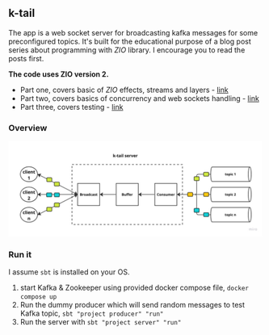 ## k-tail

The app is a web socket server for broadcasting kafka messages for some preconfigured topics.
It's built for the educational purpose of a blog post series about programming with _ZIO_
library.  I encourage you to read the posts first.

<b>The code uses ZIO version 2.</b>

* Part one, covers basic of _ZIO_ effects, streams and layers - [link](https://softwaremill.com/getting-started-with-zio-part-1/)
* Part two, covers basics of concurrency and web sockets handling - [link](https://softwaremill.com/getting-started-with-zio-part-2/)
* Part three, covers testing - [link](https://softwaremill.com/getting-started-with-zio-part-3/)

### Overview

![k-tail-overview](k-tail-overview.jpg)

### Run it

I assume `sbt` is installed on your OS.

1. start Kafka & Zookeeper using provided docker compose file, `docker compose up`
2. Run the dummy producer which will send random messages to test Kafka
   topic, `sbt "project producer" "run"`
3. Run the server with `sbt "project server" "run"`
